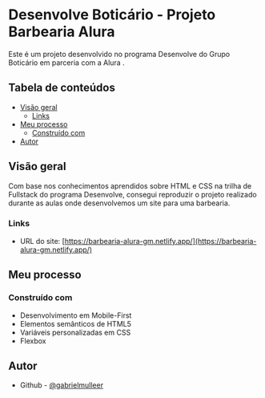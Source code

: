 # Desenvolve Boticário - Projeto Barbearia Alura

Este é um projeto desenvolvido no programa Desenvolve do Grupo Boticário em parceria com a Alura .

## Tabela de conteúdos

- [Visão geral](#visão-geral)
  - [Links](#links)
- [Meu processo](#meu-processo)
  - [Construído com](#construído-com)
- [Autor](#autor)


## Visão geral

Com base nos conhecimentos aprendidos sobre HTML e CSS na trilha de Fullstack do programa Desenvolve, consegui reproduzir o projeto realizado durante as aulas onde desenvolvemos um site para uma barbearia.

### Links

- URL do site: [https://barbearia-alura-gm.netlify.app/](https://barbearia-alura-gm.netlify.app/)

## Meu processo

### Construído com

- Desenvolvimento em Mobile-First
- Elementos semânticos de HTML5
- Variáveis personalizadas em CSS
- Flexbox

## Autor

- Github - [@gabrielmulleer](https://github.com/gabrielmulleer/)
